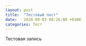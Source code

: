 ```yaml
---
layout: post
title:  "Тестовый пост"
date:   2020-09-03 08:26:00 +0300
categories: Тест
---
```

Тестовая запись